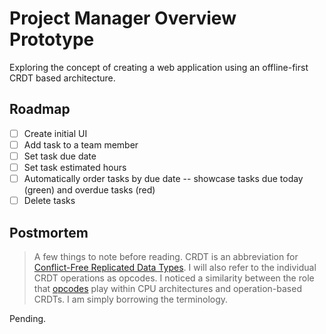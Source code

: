 # Project Manager Overview Prototype

Exploring the concept of creating a web application using an offline-first CRDT based architecture.

## Roadmap

- [ ] Create initial UI
- [ ] Add task to a team member
- [ ] Set task due date
- [ ] Set task estimated hours
- [ ] Automatically order tasks by due date -- showcase tasks due today (green) and overdue tasks (red)
- [ ] Delete tasks

## Postmortem

> A few things to note before reading. CRDT is an abbreviation for [Conflict-Free Replicated Data Types](https://crdt.tech/). I will also refer to the individual CRDT operations as opcodes. I noticed a similarity between the role that [opcodes](https://en.wikipedia.org/wiki/Opcode) play within CPU architectures and operation-based CRDTs. I am simply borrowing the terminology.

Pending.
